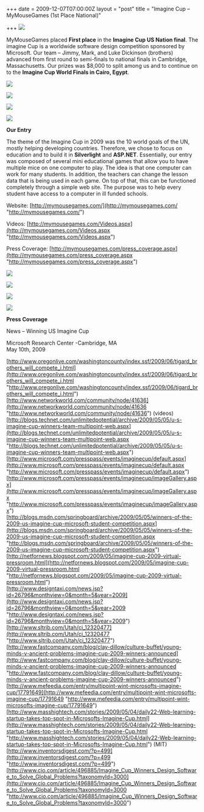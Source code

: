 +++
date = 2009-12-07T07:00:00Z
layout = "post"
title = "Imagine Cup – MyMouseGames (1st Place National)"

+++
![](https://d3efwhw5kd1q0b.cloudfront.net/Media/IC09_Logo_reversed.png)

MyMouseGames placed **First place** in the **Imagine Cup US Nation final**. The imagine Cup is a worldwide software design competition sponsored by Microsoft. Our team – Jimmy, Mark, and Luke Dickinson (brothers) advanced from first round to semi-finals to national finals in Cambridge, Massachusetts. Our prizes was $8,000 to split among us and to continue on to the **Imagine Cup World Finals in Cairo, Egypt**.

![](https://d3efwhw5kd1q0b.cloudfront.net/Media/dsc02020.jpg)

![](https://d3efwhw5kd1q0b.cloudfront.net/Media/dsc02013.jpg)

![](https://d3efwhw5kd1q0b.cloudfront.net/Media/awards_web.jpg)

![](https://d3efwhw5kd1q0b.cloudfront.net/Media/imaginecup2bus2bwinners.png)

**Our Entry**

The theme of the Imagine Cup in 2009 was the 10 world goals of the UN, mostly helping developing countries. Therefore, we chose to focus on education and to build it in **Silverlight** and **ASP.NET**. Essentially, our entry was composed of several mini educational games that allow you to have multiple mice on one computer to play. The idea is that one computer can work for many students. In addition, the teachers can change the lesson data that is being used in each game. On top of that, this can be functioned completely through a simple web site. The purpose was to help every student have access to a computer in ill funded schools.

Website: [http://mymousegames.com/](http://mymousegames.com/ "http://mymousegames.com/")

Videos: [http://mymousegames.com/Videos.aspx](http://mymousegames.com/Videos.aspx "http://mymousegames.com/Videos.aspx")

Press Coverage: [http://mymousegames.com/press_coverage.aspx](http://mymousegames.com/press_coverage.aspx "http://mymousegames.com/press_coverage.aspx")

![](https://d3efwhw5kd1q0b.cloudfront.net/Media/bug300x400.jpg)

![](https://d3efwhw5kd1q0b.cloudfront.net/Media/teacher.png)

![](https://d3efwhw5kd1q0b.cloudfront.net/Media/monkey300x400.jpg)

![](https://d3efwhw5kd1q0b.cloudfront.net/Media/race300x400.jpg)

**Press Coverage**

News – Winning US Imagine Cup

Microsoft Research Center -Cambridge, MA  
May 10th, 2009

[http://www.oregonlive.com/washingtoncounty/index.ssf/2009/06/tigard_brothers_will_compete_i.html](http://www.oregonlive.com/washingtoncounty/index.ssf/2009/06/tigard_brothers_will_compete_i.html "http://www.oregonlive.com/washingtoncounty/index.ssf/2009/06/tigard_brothers_will_compete_i.html")  
[http://www.networkworld.com/community/node/41636](http://www.networkworld.com/community/node/41636 "http://www.networkworld.com/community/node/41636") (videos)  
[http://blogs.technet.com/unlimitedpotential/archive/2009/05/05/u-s-imagine-cup-winners-team-multipoint-web.aspx](http://blogs.technet.com/unlimitedpotential/archive/2009/05/05/u-s-imagine-cup-winners-team-multipoint-web.aspx "http://blogs.technet.com/unlimitedpotential/archive/2009/05/05/u-s-imagine-cup-winners-team-multipoint-web.aspx")  
[http://www.microsoft.com/presspass/events/imaginecup/default.aspx](http://www.microsoft.com/presspass/events/imaginecup/default.aspx "http://www.microsoft.com/presspass/events/imaginecup/default.aspx")  
[http://www.microsoft.com/presspass/events/imaginecup/imageGallery.aspx](http://www.microsoft.com/presspass/events/imaginecup/imageGallery.aspx "http://www.microsoft.com/presspass/events/imaginecup/imageGallery.aspx")  
[http://blogs.msdn.com/springboard/archive/2009/05/05/winners-of-the-2009-us-imagine-cup-microsoft-student-competition.aspx](http://blogs.msdn.com/springboard/archive/2009/05/05/winners-of-the-2009-us-imagine-cup-microsoft-student-competition.aspx "http://blogs.msdn.com/springboard/archive/2009/05/05/winners-of-the-2009-us-imagine-cup-microsoft-student-competition.aspx")  
[http://netfornews.blogspot.com/2009/05/imagine-cup-2009-virtual-pressroom.html](http://netfornews.blogspot.com/2009/05/imagine-cup-2009-virtual-pressroom.html "http://netfornews.blogspot.com/2009/05/imagine-cup-2009-virtual-pressroom.html")  
[http://www.designtaxi.com/news.jsp?id=26796&monthview=0&month=5&year=2009](http://www.designtaxi.com/news.jsp?id=26796&monthview=0&month=5&year=2009 "http://www.designtaxi.com/news.jsp?id=26796&monthview=0&month=5&year=2009")  
[http://www.sltrib.com/Utah/ci_12320477](http://www.sltrib.com/Utah/ci_12320477 "http://www.sltrib.com/Utah/ci_12320477")  
[http://www.fastcompany.com/blog/clay-dillow/culture-buffet/young-minds-v-ancient-problems-imagine-cup-2009-winners-announced](http://www.fastcompany.com/blog/clay-dillow/culture-buffet/young-minds-v-ancient-problems-imagine-cup-2009-winners-announced "http://www.fastcompany.com/blog/clay-dillow/culture-buffet/young-minds-v-ancient-problems-imagine-cup-2009-winners-announced")  
[http://www.mefeedia.com/entry/multipoint-wint-microsofts-imagine-cup/17791649](http://www.mefeedia.com/entry/multipoint-wint-microsofts-imagine-cup/17791649 "http://www.mefeedia.com/entry/multipoint-wint-microsofts-imagine-cup/17791649")  
[http://www.masshightech.com/stories/2009/05/04/daily22-Web-learning-startup-takes-top-spot-in-Microsofts-Imagine-Cup.html](http://www.masshightech.com/stories/2009/05/04/daily22-Web-learning-startup-takes-top-spot-in-Microsofts-Imagine-Cup.html "http://www.masshightech.com/stories/2009/05/04/daily22-Web-learning-startup-takes-top-spot-in-Microsofts-Imagine-Cup.html") (MIT)  
[http://www.inventorsdigest.com/?p=499](http://www.inventorsdigest.com/?p=499 "http://www.inventorsdigest.com/?p=499")  
[http://www.cio.com/article/496885/Imagine_Cup_Winners_Design_Software_to_Solve_Global_Problems?taxonomyId=3000](http://www.cio.com/article/496885/Imagine_Cup_Winners_Design_Software_to_Solve_Global_Problems?taxonomyId=3000 "http://www.cio.com/article/496885/Imagine_Cup_Winners_Design_Software_to_Solve_Global_Problems?taxonomyId=3000")